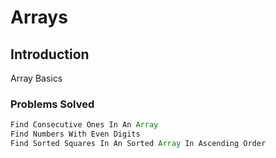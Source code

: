 # Arrays

## Introduction

Array Basics

### Problems Solved

```java
Find Consecutive Ones In An Array
Find Numbers With Even Digits
Find Sorted Squares In An Sorted Array In Ascending Order
```